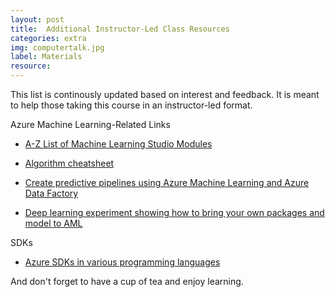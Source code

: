 ```yaml
---
layout: post
title:  Additional Instructor-Led Class Resources
categories: extra
img: computertalk.jpg
label: Materials
resource:
---
```


This list is continously updated based on interest and feedback.  It is meant to help those taking this course in an instructor-led format.

Azure Machine Learning-Related Links

* [A-Z List of Machine Learning Studio Modules](https://msdn.microsoft.com/en-us/library/azure/dn906033.aspx)

* [Algorithm cheatsheet](https://docs.microsoft.com/en-us/azure/machine-learning/machine-learning-algorithm-cheat-sheet)

* [Create predictive pipelines using Azure Machine Learning and Azure Data Factory](https://docs.microsoft.com/en-us/azure/data-factory/data-factory-azure-ml-batch-execution-activity)

* [Deep learning experiment showing how to bring your own packages and model to AML](https://gallery.cortanaintelligence.com/Experiment/Deep-Convolutional-Neural-Network-Theano-Lasagne-in-AzureML-1)


SDKs

* [Azure SDKs in various programming languages](https://azure.github.io/projects/sdks/)

And don't forget to have a cup of tea and enjoy learning.